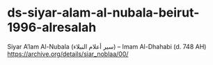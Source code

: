 # ds-siyar-alam-al-nubala-beirut-1996-alresalah
Siyar A’lam Al-Nubala (سير أعلام النبلاء) – Imam Al-Dhahabi (d. 748 AH)
https://archive.org/details/siar_noblaa/00/
